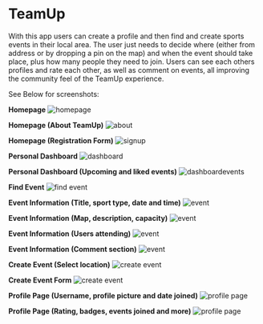 # TeamUp
With this app users can create a profile and then find and create sports events in their local area. The user just needs to decide where (either from address or by dropping a pin on the map) and when the event should take place, plus how many people they need to join. Users can see each others profiles and rate each other, as well as comment on events, all improving the community feel of the TeamUp experience.

See Below for screenshots:

**Homepage**
![homepage](./src/assets/READMEscreenshots/Homepage.jpg)

**Homepage (About TeamUp)**
![about](./src/assets/READMEscreenshots/homepage2.jpg)

**Homepage (Registration Form)**
![signup](./src/assets/READMEscreenshots/signup.jpg)

**Personal Dashboard**
![dashboard](./src/assets/READMEscreenshots/dashboard.jpg)

**Personal Dashboard (Upcoming and liked events)**
![dashboardevents](./src/assets/READMEscreenshots/dashboard2.jpg)

**Find Event**
![find event](./src/assets/READMEscreenshots/findevent.jpg)

**Event Information (Title, sport type, date and time)**
![event](./src/assets/READMEscreenshots/eventinfo.jpg)

**Event Information (Map, description, capacity)**
![event](./src/assets/READMEscreenshots/eventinfo2.jpg)

**Event Information (Users attending)**
![event](./src/assets/READMEscreenshots/eventinfo3.jpg)

**Event Information (Comment section)**
![event](./src/assets/READMEscreenshots/eventinfo4.jpg)

**Create Event (Select location)**
![create event](./src/assets/READMEscreenshots/createevent.jpg)

**Create Event Form**
![create event](./src/assets/READMEscreenshots/createevent2.jpg)

**Profile Page (Username, profile picture and date joined)**
![profile page](./src/assets/READMEscreenshots/profilepage.jpg)

**Profile Page (Rating, badges, events joined and more)**
![profile page](./src/assets/READMEscreenshots/profilepage2.jpg)